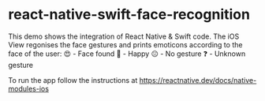 # react-native-swift-face-recognition

This demo shows the integration of React Native & Swift code. The iOS View regonises the face gestures and prints emoticons according to the face of the user:
😍 - Face found
🙂 - Happy
😐 - No gesture
❓ - Unknown gesture

To run the app follow the instructions at https://reactnative.dev/docs/native-modules-ios
